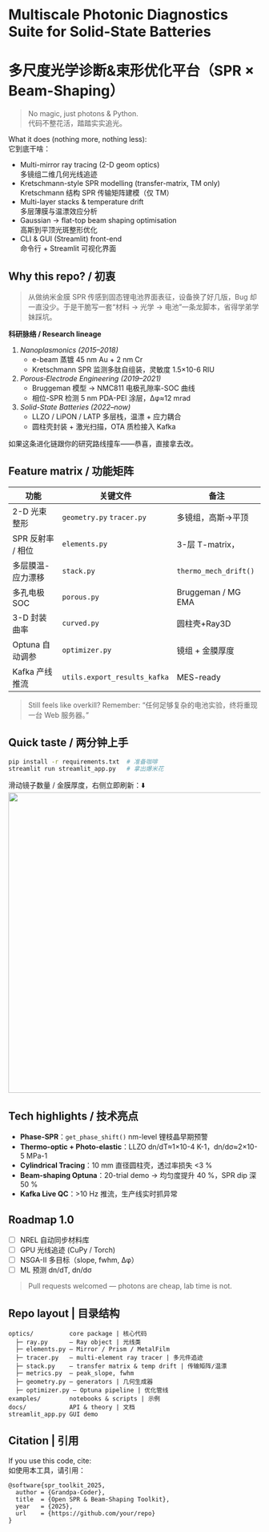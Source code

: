 # Multiscale Photonic Diagnostics Suite for Solid-State Batteries  
# 多尺度光学诊断&束形优化平台（SPR × Beam-Shaping）

> No magic, just photons & Python.  
> 代码不整花活，踏踏实实追光。

What it does (nothing more, nothing less):  
它到底干啥：

* Multi-mirror ray tracing (2-D geom optics)  
  多镜组二维几何光线追迹
* Kretschmann-style SPR modelling (transfer-matrix, TM only)  
  Kretschmann 结构 SPR 传输矩阵建模（仅 TM）
* Multi-layer stacks & temperature drift  
  多层薄膜与温漂效应分析
* Gaussian → flat-top beam shaping optimisation  
  高斯到平顶光斑整形优化
* CLI & GUI (Streamlit) front-end  
  命令行 + Streamlit 可视化界面

## Why this repo? / 初衷

> 从做纳米金膜 SPR 传感到固态锂电池界面表征，设备换了好几版，Bug 却一直没少。于是干脆写一套“材料 → 光学 → 电池”一条龙脚本，省得学弟学妹踩坑。

**科研脉络 / Research lineage**
1. _Nanoplasmonics (2015–2018)_  
   - e-beam 蒸镀 45 nm Au + 2 nm Cr  
   - Kretschmann SPR 监测多肽自组装，灵敏度 1.5×10-6 RIU  
2. _Porous‐Electrode Engineering (2019–2021)_  
   - Bruggeman 模型 -> NMC811 电极孔隙率-SOC 曲线  
   - 相位-SPR 检测 5 nm PDA-PEI 涂层，Δφ≈12 mrad  
3. _Solid-State Batteries (2022–now)_  
   - LLZO / LiPON / LATP 多层栈，温漂 + 应力耦合  
   - 圆柱壳封装 + 激光扫描，OTA 质检接入 Kafka  

如果这条进化链跟你的研究路线撞车——恭喜，直接拿去改。

## Feature matrix / 功能矩阵
| 功能 | 关键文件 | 备注 |
|------|-----------|------|
| 2-D 光束整形 | `geometry.py` `tracer.py` | 多镜组，高斯→平顶
| SPR 反射率 / 相位 | `elements.py` | 3-层 T-matrix，|E|²
| 多层膜温-应力漂移 | `stack.py` | `thermo_mech_drift()`
| 多孔电极 SOC | `porous.py` | Bruggeman / MG EMA
| 3-D 封装曲率 | `curved.py` | 圆柱壳+Ray3D
| Optuna 自动调参 | `optimizer.py` | 镜组 + 金膜厚度
| Kafka 产线推流 | `utils.export_results_kafka` | MES-ready

> Still feels like overkill? Remember: “任何足够复杂的电池实验，终将重现一台 Web 服务器。”

## Quick taste / 两分钟上手
```bash
pip install -r requirements.txt  # 准备咖啡
streamlit run streamlit_app.py   # 拿出爆米花
```
滑动镜子数量 / 金膜厚度，右侧立即刷新：⬇️  
<img src="docs/img/demo.gif" width="600" />

## Tech highlights / 技术亮点
* **Phase-SPR**：`get_phase_shift()` nm-level 锂枝晶早期预警  
* **Thermo-optic + Photo-elastic**：LLZO dn/dT≈1×10-4 K-1，dn/dσ≈2×10-5 MPa-1  
* **Cylindrical Tracing**：10 mm 直径圆柱壳，透过率损失 <3 %  
* **Beam-shaping Optuna**：20-trial demo → 均匀度提升 40 %，SPR dip 深 50 %  
* **Kafka Live QC**：>10 Hz 推流，生产线实时抓异常

## Roadmap 1.0
- [ ] NREL 自动同步材料库
- [ ] GPU 光线追迹 (CuPy / Torch)
- [ ] NSGA-II 多目标（slope, fwhm, Δφ）
- [ ] ML 预测 dn/dT, dn/dσ

> Pull requests welcomed — photons are cheap, lab time is not.

## Repo layout  |  目录结构
```
optics/          core package | 核心代码
  ├─ ray.py      – Ray object | 光线类
  ├─ elements.py – Mirror / Prism / MetalFilm
  ├─ tracer.py   – multi-element ray tracer | 多元件追迹
  ├─ stack.py    – transfer matrix & temp drift | 传输矩阵/温漂
  ├─ metrics.py  – peak_slope, fwhm
  ├─ geometry.py – generators | 几何生成器
  ├─ optimizer.py – Optuna pipeline | 优化管线
examples/        notebooks & scripts | 示例
docs/            API & theory | 文档
streamlit_app.py GUI demo
```

## Citation  |  引用
If you use this code, cite:  
如使用本工具，请引用：

```
@software{spr_toolkit_2025,
  author = {Grandpa-Coder},
  title  = {Open SPR & Beam-Shaping Toolkit},
  year   = {2025},
  url    = {https://github.com/your/repo}
}
``` 
